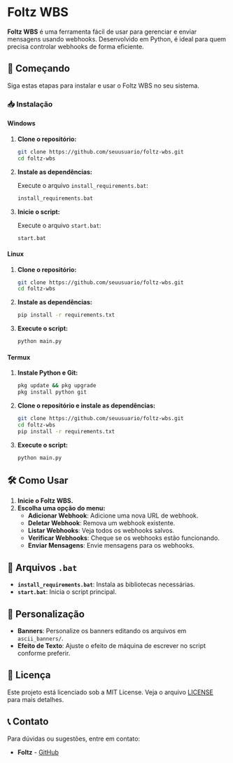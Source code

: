 # Foltz WBS

**Foltz WBS** é uma ferramenta fácil de usar para gerenciar e enviar mensagens usando webhooks. Desenvolvido em Python, é ideal para quem precisa controlar webhooks de forma eficiente.

## 🚀 Começando

Siga estas etapas para instalar e usar o Foltz WBS no seu sistema.

### 📥 Instalação

#### Windows

1. **Clone o repositório:**

   ```bash
   git clone https://github.com/seuusuario/foltz-wbs.git
   cd foltz-wbs
   ```

2. **Instale as dependências:**

   Execute o arquivo `install_requirements.bat`:

   ```bash
   install_requirements.bat
   ```

3. **Inicie o script:**

   Execute o arquivo `start.bat`:

   ```bash
   start.bat
   ```

#### Linux

1. **Clone o repositório:**

   ```bash
   git clone https://github.com/seuusuario/foltz-wbs.git
   cd foltz-wbs
   ```

2. **Instale as dependências:**

   ```bash
   pip install -r requirements.txt
   ```

3. **Execute o script:**

   ```bash
   python main.py
   ```

#### Termux

1. **Instale Python e Git:**

   ```bash
   pkg update && pkg upgrade
   pkg install python git
   ```

2. **Clone o repositório e instale as dependências:**

   ```bash
   git clone https://github.com/seuusuario/foltz-wbs.git
   cd foltz-wbs
   pip install -r requirements.txt
   ```

3. **Execute o script:**

   ```bash
   python main.py
   ```

## 🛠️ Como Usar

1. **Inicie o Foltz WBS.**
2. **Escolha uma opção do menu:**
   - **Adicionar Webhook**: Adicione uma nova URL de webhook.
   - **Deletar Webhook**: Remova um webhook existente.
   - **Listar Webhooks**: Veja todos os webhooks salvos.
   - **Verificar Webhooks**: Cheque se os webhooks estão funcionando.
   - **Enviar Mensagens**: Envie mensagens para os webhooks.

## 🔧 Arquivos `.bat`

- **`install_requirements.bat`**: Instala as bibliotecas necessárias.
- **`start.bat`**: Inicia o script principal.

## 🎨 Personalização

- **Banners**: Personalize os banners editando os arquivos em `ascii_banners/`.
- **Efeito de Texto**: Ajuste o efeito de máquina de escrever no script conforme preferir.

## 📄 Licença

Este projeto está licenciado sob a MIT License. Veja o arquivo [LICENSE](LICENSE) para mais detalhes.

## 📞 Contato

Para dúvidas ou sugestões, entre em contato:

- **Foltz** - [GitHub](https://github.com/foltzbr)
```


